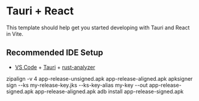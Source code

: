 # Tauri + React

This template should help get you started developing with Tauri and React in Vite.

## Recommended IDE Setup

- [VS Code](https://code.visualstudio.com/) + [Tauri](https://marketplace.visualstudio.com/items?itemName=tauri-apps.tauri-vscode) + [rust-analyzer](https://marketplace.visualstudio.com/items?itemName=rust-lang.rust-analyzer)

zipalign -v 4 app-release-unsigned.apk app-release-aligned.apk
apksigner sign --ks my-release-key.jks --ks-key-alias my-key --out app-release-signed.apk app-release-aligned.apk
adb install app-release-signed.apk
